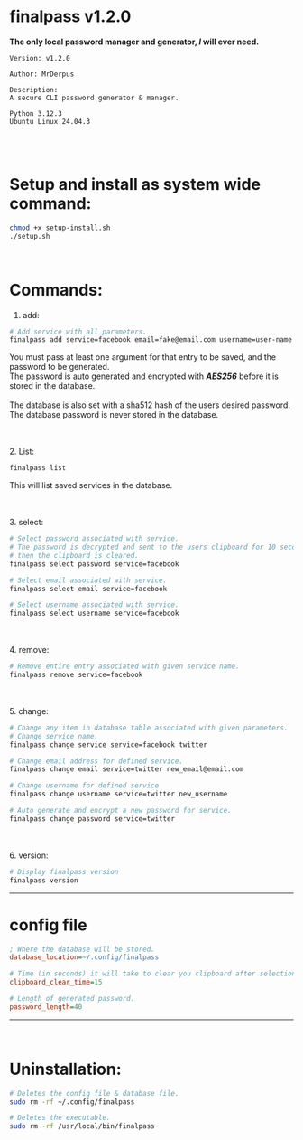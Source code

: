 finalpass v1.2.0
================

**The only local password manager and generator, *I* will ever need.** <br>

```
Version: v1.2.0

Author: MrDerpus

Description:
A secure CLI password generator & manager.

Python 3.12.3
Ubuntu Linux 24.04.3
```
<br><br>

# Setup and install as system wide command:
```sh
chmod +x setup-install.sh
./setup.sh
```
<br>

# Commands:
1. add:
```sh
# Add service with all parameters.
finalpass add service=facebook email=fake@email.com username=user-name
```

You must pass at least one argument for that entry to be saved, and the password to be generated.<br> 
The password is auto generated and encrypted with ***AES256*** before it is stored in the database.<br><br>
The database is also set with a sha512 hash of the users desired password. 
The database password is never stored in the database.

<br><br>
2. List:
```sh
finalpass list
```

This will list saved services in the database.

<br><br>
3. select:
```sh
# Select password associated with service.
# The password is decrypted and sent to the users clipboard for 10 seconds,
# then the clipboard is cleared.
finalpass select password service=facebook

# Select email associated with service.
finalpass select email service=facebook

# Select username associated with service.
finalpass select username service=facebook
```

<br><br>
4. remove:
```sh
# Remove entire entry associated with given service name.
finalpass remove service=facebook
```

<br><br>
5. change:
```sh
# Change any item in database table associated with given parameters.
# Change service name.
finalpass change service service=facebook twitter

# Change email address for defined service.
finalpass change email service=twitter new_email@email.com

# Change username for defined service
finalpass change username service=twitter new_username

# Auto generate and encrypt a new password for service. 
finalpass change password service=twitter
```


<br><br>
6. version:
```sh
# Display finalpass version
finalpass version
```

---

# config file
```ini
; Where the database will be stored.
database_location=~/.config/finalpass

# Time (in seconds) it will take to clear you clipboard after selection password.
clipboard_clear_time=15

# Length of generated password.
password_length=40
```

---
<br>

# Uninstallation:
```sh
# Deletes the config file & database file.
sudo rm -rf ~/.config/finalpass

# Deletes the executable.
sudo rm -rf /usr/local/bin/finalpass
```